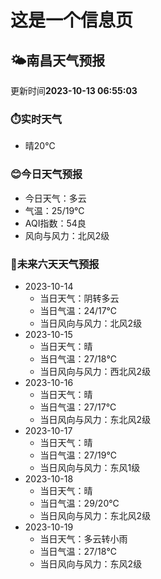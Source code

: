 # 这是一个信息页 
## 🌤️**南昌**天气预报
更新时间**2023-10-13 06:55:03**
### ⏱️实时天气
- 晴20℃
### 😊今日天气预报
- 今日天气：多云
- 气温：25/19℃
- AQI指数：54良
- 风向与风力：北风2级
### 🤩未来六天天气预报
- 2023-10-14
  - 当日天气：阴转多云
  - 当日气温：24/17℃
  - 当日风向与风力：北风2级
- 2023-10-15
  - 当日天气：晴
  - 当日气温：27/18℃
  - 当日风向与风力：西北风2级
- 2023-10-16
  - 当日天气：晴
  - 当日气温：27/17℃
  - 当日风向与风力：东北风2级
- 2023-10-17
  - 当日天气：晴
  - 当日气温：27/19℃
  - 当日风向与风力：东风1级
- 2023-10-18
  - 当日天气：晴
  - 当日气温：29/20℃
  - 当日风向与风力：东北风2级
- 2023-10-19
  - 当日天气：多云转小雨
  - 当日气温：27/18℃
  - 当日风向与风力：东风2级

